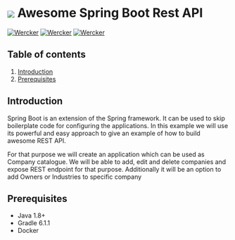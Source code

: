 # <img src="https://github.com/tino097/awesome-spring-boot-rest-api/raw/master/spring-boot-logo.png" align="absmiddle"/> Awesome Spring Boot Rest API

[![Wercker](https://img.shields.io/badge/spring--boot-2.1.5.RELEASE-green.svg?style=flat-square&logo=spring)](https://spring.io/projects/spring-boot)
[![Wercker](https://img.shields.io/badge/java-8-blue.svg?style=flat-square&logo=java)](https://openjdk.java.net/install/)
[![Wercker](https://img.shields.io/badge/gradle-6.11-brightgreen.svg?style=flat-square&logo=gradle)](https://gradle.org/install/)

## Table of contents
1. [Introduction](#introduction)
2. [Prerequisites](#prerequisites)


## Introduction

 Spring Boot is an extension of the Spring framework. It can be used to skip boilerplate code for configuring the applications.
 In this example we will use its powerful and easy approach to give an example of how to build awesome REST API. 
 
 For that purpose we will create an application which can be used as Company catalogue. We will be able to add, edit and delete companies and expose
 REST endpoint for that purpose. Additionally it will be an option to add Owners or Industries to specific company

## Prerequisites

- Java 1.8+
- Gradle 6.1.1
- Docker

